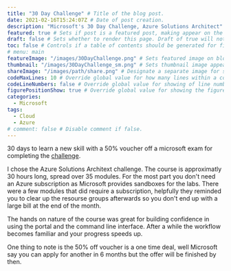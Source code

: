 ```yaml
---
title: "30 Day Challenge" # Title of the blog post.
date: 2021-02-16T15:24:07Z # Date of post creation.
description: "Microsoft's 30 Day Challenge, Azure Solutions Architect" # Description used for search engine.
featured: true # Sets if post is a featured post, making appear on the home page side bar.
draft: false # Sets whether to render this page. Draft of true will not be rendered.
toc: false # Controls if a table of contents should be generated for first-level links automatically.
# menu: main
featureImage: "/images/30DayChallenge.png" # Sets featured image on blog post.
thumbnail: "/images/30DayChallenge_sm.png" # Sets thumbnail image appearing inside card on homepage.
shareImage: "/images/path/share.png" # Designate a separate image for social media sharing.
codeMaxLines: 10 # Override global value for how many lines within a code block before auto-collapsing.
codeLineNumbers: false # Override global value for showing of line numbers within code block.
figurePositionShow: true # Override global value for showing the figure label.
categories:
  - Microsoft
tags:
  - Cloud
  - Azure
# comment: false # Disable comment if false.
---
```



30 days to learn a new skill with a 50% voucher off a microsoft exam for completing the <a href = "https://developer.microsoft.com/en-us/offers/30-days-to-learn-it">challenge</a>. 

I chose the Azure Solutions Architext challenge. The course is approximatly 30 hours long, spread over 35 modules. For the most part you don't need an Azure subscription as Microsoft provides sandboxes for the labs. There were a few modules that did require a subscription, helpfully they reminded you to clear up the resourse groups afterwards so you don't end up with a large bill at the end of the month.

The hands on nature of the course was great for building confidence in using the portal and the command line interface. After a while the workflow becomes familiar and your progress speeds up.

One thing to note is the 50% off voucher is a one time deal, well Microsoft say you can apply for another in 6 months but the offer will be finished by then.